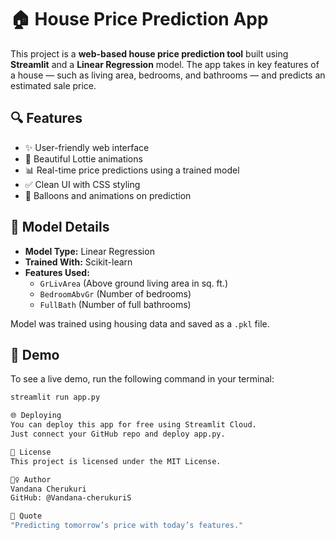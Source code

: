 # 🏠 House Price Prediction App

This project is a **web-based house price prediction tool** built using **Streamlit** and a **Linear Regression** model. The app takes in key features of a house — such as living area, bedrooms, and bathrooms — and predicts an estimated sale price.

## 🔍 Features

- ✨ User-friendly web interface
- 🎥 Beautiful Lottie animations
- 📊 Real-time price predictions using a trained model
- ✅ Clean UI with CSS styling
- 🎈 Balloons and animations on prediction

## 🧠 Model Details

- **Model Type:** Linear Regression
- **Trained With:** Scikit-learn
- **Features Used:**
  - `GrLivArea` (Above ground living area in sq. ft.)
  - `BedroomAbvGr` (Number of bedrooms)
  - `FullBath` (Number of full bathrooms)

Model was trained using housing data and saved as a `.pkl` file.

## 🚀 Demo

To see a live demo, run the following command in your terminal:

```bash
streamlit run app.py

🌐 Deploying
You can deploy this app for free using Streamlit Cloud.
Just connect your GitHub repo and deploy app.py.

📜 License
This project is licensed under the MIT License.

🙋‍♀️ Author
Vandana Cherukuri
GitHub: @Vandana-cherukuriS

🧠 Quote
"Predicting tomorrow’s price with today’s features."
